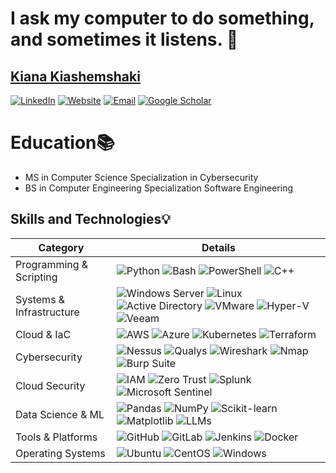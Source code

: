 # I ask my computer to do something, and sometimes it listens. 🤖
## [Kiana Kiashemshaki ](https://kianakiashemshaki.github.io/)

[![LinkedIn](https://img.shields.io/badge/LinkedIn-0077B5?style=for-the-badge&logo=linkedin&logoColor=white)](https://www.linkedin.com/in/kianakiashemshaki/)
[![Website](https://img.shields.io/badge/Website-4285F4?style=for-the-badge&logo=googlechrome&logoColor=white)](https://kianakiashemshaki.github.io)
[![Email](https://img.shields.io/badge/Email-kkiana@bgsu.edu-0078D4?style=for-the-badge&logo=microsoft-outlook&logoColor=white)](mailto:kkiana@bgsu.edu)
[![Google Scholar](https://img.shields.io/badge/Google_Scholar-4285F4?style=for-the-badge&logo=google&logoColor=white)](https://scholar.google.com/citations?user=3JCivJ0AAAAJ&hl=en)

# Education📚
- MS in Computer Science Specialization in Cybersecurity
- BS in Computer Engineering Specialization Software Engineering

## Skills and Technologies💡

| Category              | Details                                                                                                                                                                                                                                                                                      |
|-----------------------|----------------------------------------------------------------------------------------------------------------------------------------------------------------------------------------------------------------------------------------------------------------------------------------------|
| Programming & Scripting | ![Python](https://img.shields.io/badge/Python-3776AB?style=for-the-badge&logo=python&logoColor=white) ![Bash](https://img.shields.io/badge/Bash-4EAA25?style=for-the-badge&logo=gnubash&logoColor=white) ![PowerShell](https://img.shields.io/badge/PowerShell-5391FE?style=for-the-badge&logo=powershell&logoColor=white) ![C++](https://img.shields.io/badge/C++-00599C?style=for-the-badge&logo=cplusplus&logoColor=white) |
| Systems & Infrastructure | ![Windows Server](https://img.shields.io/badge/Windows_Server-0078D6?style=for-the-badge&logo=windows&logoColor=white) ![Linux](https://img.shields.io/badge/Linux-FCC624?style=for-the-badge&logo=linux&logoColor=black) ![Active Directory](https://img.shields.io/badge/Active_Directory-0089D6?style=for-the-badge&logo=microsoft&logoColor=white) ![VMware](https://img.shields.io/badge/VMware-607078?style=for-the-badge&logo=vmware&logoColor=white) ![Hyper-V](https://img.shields.io/badge/HyperV-0067B8?style=for-the-badge&logo=windows&logoColor=white) ![Veeam](https://img.shields.io/badge/Veeam-00B336?style=for-the-badge&logo=veeam&logoColor=white) |
| Cloud & IaC           | ![AWS](https://img.shields.io/badge/AWS-232F3E?style=for-the-badge&logo=amazon-aws&logoColor=white) ![Azure](https://img.shields.io/badge/Azure-0078D4?style=for-the-badge&logo=microsoftazure&logoColor=white) ![Kubernetes](https://img.shields.io/badge/Kubernetes-326CE5?style=for-the-badge&logo=kubernetes&logoColor=white) ![Terraform](https://img.shields.io/badge/Terraform-844FBA?style=for-the-badge&logo=terraform&logoColor=white) |
| Cybersecurity         | ![Nessus](https://img.shields.io/badge/Nessus-009639?style=for-the-badge&logo=tenable&logoColor=white) ![Qualys](https://img.shields.io/badge/Qualys-ED1C24?style=for-the-badge&logo=qualys&logoColor=white) ![Wireshark](https://img.shields.io/badge/Wireshark-1679A7?style=for-the-badge&logo=wireshark&logoColor=white) ![Nmap](https://img.shields.io/badge/Nmap-2C2D72?style=for-the-badge&logo=nmap&logoColor=white) ![Burp Suite](https://img.shields.io/badge/Burp_Suite-FF6633?style=for-the-badge&logo=burpsuite&logoColor=white) |
| Cloud Security        | ![IAM](https://img.shields.io/badge/IAM-FF6F00?style=for-the-badge&logo=amazonaws&logoColor=white) ![Zero Trust](https://img.shields.io/badge/Zero_Trust-4285F4?style=for-the-badge&logo=google&logoColor=white) ![Splunk](https://img.shields.io/badge/Splunk-000000?style=for-the-badge&logo=splunk&logoColor=white) ![Microsoft Sentinel](https://img.shields.io/badge/Microsoft_Sentinel-0078D4?style=for-the-badge&logo=microsoft&logoColor=white) |
| Data Science & ML     | ![Pandas](https://img.shields.io/badge/Pandas-150458?style=for-the-badge&logo=pandas&logoColor=white) ![NumPy](https://img.shields.io/badge/NumPy-013243?style=for-the-badge&logo=numpy&logoColor=white) ![Scikit-learn](https://img.shields.io/badge/Scikit--Learn-F7931E?style=for-the-badge&logo=scikitlearn&logoColor=white) ![Matplotlib](https://img.shields.io/badge/Matplotlib-3776AB?style=for-the-badge&logo=python&logoColor=white) ![LLMs](https://img.shields.io/badge/LLMs-FF6F00?style=for-the-badge&logo=openai&logoColor=white) |
| Tools & Platforms     | ![GitHub](https://img.shields.io/badge/GitHub-181717?style=for-the-badge&logo=github&logoColor=white) ![GitLab](https://img.shields.io/badge/GitLab-FCA121?style=for-the-badge&logo=gitlab&logoColor=white) ![Jenkins](https://img.shields.io/badge/Jenkins-D24939?style=for-the-badge&logo=jenkins&logoColor=white) ![Docker](https://img.shields.io/badge/Docker-2496ED?style=for-the-badge&logo=docker&logoColor=white) |
| Operating Systems     | ![Ubuntu](https://img.shields.io/badge/Ubuntu-E95420?style=for-the-badge&logo=ubuntu&logoColor=white) ![CentOS](https://img.shields.io/badge/CentOS-262577?style=for-the-badge&logo=centos&logoColor=white) ![Windows](https://img.shields.io/badge/Windows-0078D6?style=for-the-badge&logo=windows&logoColor=white) |


